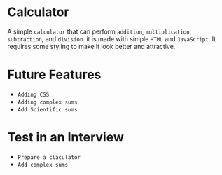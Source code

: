 # Calculator
A simple `calculator` that can perform `addition`, `multiplication`, `subtraction`, and `division`. it is made with simple `HTML` and `JavaScript`. It requires some styling to make it look better and attractive.


# Future Features
- `Adding CSS`
- `Adding complex sums`
- `Add Scientific sums`

# Test in an Interview
- `Prepare a claculator`
- `Add complex sums`


